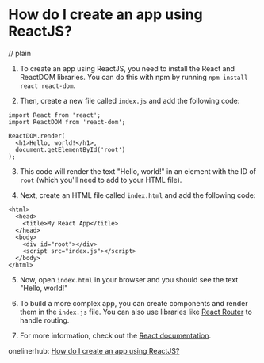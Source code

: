 # How do I create an app using ReactJS?
// plain

1. To create an app using ReactJS, you need to install the React and ReactDOM libraries. You can do this with npm by running `npm install react react-dom`.

2. Then, create a new file called `index.js` and add the following code:

```
import React from 'react';
import ReactDOM from 'react-dom';

ReactDOM.render(
  <h1>Hello, world!</h1>,
  document.getElementById('root')
);
```

3. This code will render the text "Hello, world!" in an element with the ID of `root` (which you'll need to add to your HTML file).

4. Next, create an HTML file called `index.html` and add the following code:

```
<html>
  <head>
    <title>My React App</title>
  </head>
  <body>
    <div id="root"></div>
    <script src="index.js"></script>
  </body>
</html>
```

5. Now, open `index.html` in your browser and you should see the text "Hello, world!"

6. To build a more complex app, you can create components and render them in the `index.js` file. You can also use libraries like [React Router](https://reacttraining.com/react-router/) to handle routing.

7. For more information, check out the [React documentation](https://reactjs.org/docs/getting-started.html).

onelinerhub: [How do I create an app using ReactJS?](https://onelinerhub.com/reactjs/how-do-i-create-an-app-using-reactjs)